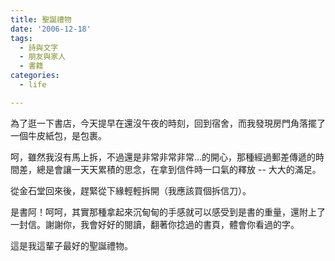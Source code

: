 ```yaml
---
title: 聖誕禮物
date: '2006-12-18'
tags:
  - 詩與文字
  - 朋友與家人
  - 書籍
categories:
  - life

---
```

為了逛一下書店，今天提早在還沒午夜的時刻，回到宿舍，而我發現房門角落擺了一個牛皮紙包，是包裹。  
  
呵，雖然我沒有馬上拆，不過還是非常非常非常…的開心，那種經過郵差傳遞的時間差，總是會讓一天天累積的思念，在拿到信件時一口氣的釋放 -- 大大的滿足。  
  
從金石堂回來後，趕緊從下緣輕輕拆開（我應該買個拆信刀）。  
  
是書阿！呵呵，其實那種拿起來沉甸甸的手感就可以感受到是書的重量，還附上了一封信。謝謝你，我會好好的閱讀，翻著你捻過的書頁，體會你看過的字。  
  
這是我這輩子最好的聖誕禮物。